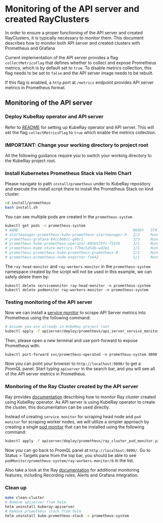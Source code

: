 # Monitoring of the API server and created RayClusters

In order to ensure a proper functioning of the API server and created RayClusters, it is
typically necessary to monitor them. This document describes how to monitor both API
server and created clusters with Prometheus and Grafana

Current implementation of the API server provides a flag `collectMetricsFlag` that defines whether to collect and
expose Prometheus metrics, which is by default set to `true`. To disable metrics collection, this flag needs to
be set to `false` and the API server image needs to be rebuilt.

If this flag is enabled, a `http` port at `/metrics` endpoint provides API server metrics in Prometheus format.

## Monitoring of the API server

### Deploy KubeRay operator and API server

Refer to [README](README.md) for setting up KubeRay operator and API server. This will
set the flag `collectMetricsFlag` to `true` which enable the metrics collection.

### IMPORTANT: Change your working directory to project root

All the following guidance require you to switch your working directory to the KubeRay
project root.

### Install Kubernetes Prometheus Stack via Helm Chart

Please navigate to path `install/prometheus` under to KubeRay repository and execute the
install script there to install the Prometheus Stack on kind cluster.

```sh
cd install/prometheus
bash install.sh
```

You can see multiple pods are created in the `prometheus-system`

```sh
kubectl get pods -n prometheus-system
# NAME                                                     READY   STATUS            RESTARTS   AGE
# alertmanager-prometheus-kube-prometheus-alertmanager-0   2/2     Running   0          2m7s
# prometheus-grafana-84ccb68cc-g9br2                       3/3     Running   0          2m22s
# prometheus-kube-prometheus-operator-895b579fc-f55f6      1/1     Running   0          2m22s
# prometheus-kube-state-metrics-77b6c5d54b-wd2ml           1/1     Running   0          2m22s
# prometheus-prometheus-kube-prometheus-prometheus-0       2/2     Running   0          2m7s
# prometheus-prometheus-node-exporter-fs642                1/1     Running   0          2m22s
```

The `ray-head-monitor` and `ray-workers-monitor` in the `prometheus-system` namespace
created by the script will not be used in this example, we can safely delete them by:

```shell
kubectl delete servicemonitor ray-head-monitor -n prometheus-system
kubectl delete podmonitor ray-workers-monitor -n prometheus-system
```

### Testing monitoring of the API server

Now we can install a [service monitor](deploy/prometheus/api_server_service_monitor.yaml) to scrape API Server metrics into
Prometheus using the following command:

```sh
# Assume you are already in KubeRay project root
kubectl apply -f apiserver/deploy/prometheus/api_server_service_monitor.yaml
```

Then, please open a new terminal and use port-forward to expose Prometheus with:

```shell
kubectl port-forward svc/prometheus-operated -n prometheus-system 9090
```

Now you can point your browser to `http://localhost:9090/` to get a PromQL panel. Start
typing `apiserver` in the search bar, and you will see all of the API server metrics in
Prometheus.

### Monitoring of the Ray Cluster created by the API server

Ray provides
[documentation](https://docs.ray.io/en/master/cluster/kubernetes/k8s-ecosystem/prometheus-grafana.html#kuberay-prometheus-grafana)
describing how to monitor Ray cluster created using KubeRay operator. As API server is
using KubeRay operator to create the cluster, this documentation can be used directly.

Instead of creating `service monitor` for scraping head node and `pod monitor` for
scraping worker nodes, we will utilize a simpler approach by creating a single [pod
monitor](deploy/prometheus/ray_cluster_pod_monitor.yaml) that can be installed using the
following command:

```sh
kubectl apply -f apiserver/deploy/prometheus/ray_cluster_pod_monitor.yaml
```

Now you can go back to PromQL panel at `http://localhost:9090/`. Go to Status > Targets
pane from the top bar, you should be able to see `podMonitor/prometheus-system/ray-workers-monitor/0` in the list.

Also take a look at the Ray [documentation](https://docs.ray.io/en/master/cluster/kubernetes/k8s-ecosystem/prometheus-grafana.html#kuberay-prometheus-grafana)
for additional monitoring features, including Recording rules, Alerts and Grafana integration.

### Clean up

```sh
make clean-cluster
# Remove apiserver from helm
helm uninstall kuberay-apiserver
# Remove prometheus stack from helm
helm uninstall kube-prometheus-stack -n prometheus-system
```

